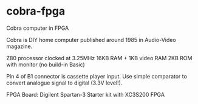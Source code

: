 cobra-fpga
==========

Cobra computer in FPGA

Cobra is DIY home computer published around 1985 in Audio-Video magazine.

Z80 processor clocked at 3.25MHz
16KB RAM + 1KB video RAM
2KB ROM with monitor (no build-in Basic)

Pin 4 of B1 connector is cassette player input. Use simple comparator to convert analogue signal to digital (3.3V level!).

FPGA Board: Digilent Spartan-3 Starter kit with XC3S200 FPGA

